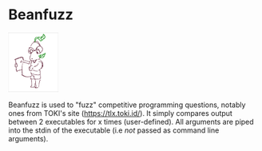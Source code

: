 # Beanfuzz

<img src="./been.png" width=100/>

Beanfuzz is used to "fuzz" competitive programming questions, notably ones from TOKI's site (https://tlx.toki.id/). It simply compares output between 2 executables for x times (user-defined). All arguments are piped into the stdin of the executable (i.e _not_ passed as command line arguments).
